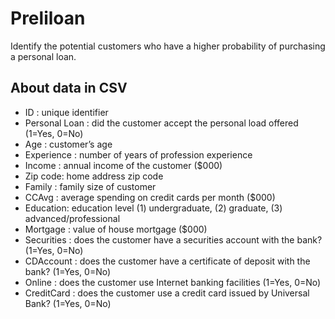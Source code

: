 # Preliloan

Identify the potential customers who have a higher probability of purchasing a personal loan.

## About data in CSV

- ID : unique identifier
- Personal Loan : did the customer accept the personal load offered (1=Yes, 0=No)
- Age : customer’s age
- Experience : number of years of profession experience
- Income : annual income of the customer ($000)
- Zip code: home address zip code
- Family : family size of customer
- CCAvg : average spending on credit cards per month ($000)
- Education: education level (1) undergraduate, (2) graduate, (3) advanced/professional
- Mortgage : value of house mortgage ($000)
- Securities : does the customer have a securities account with the bank? (1=Yes, 0=No)
- CDAccount : does the customer have a certificate of deposit with the bank? (1=Yes, 0=No)
- Online : does the customer use Internet banking facilities (1=Yes, 0=No)
- CreditCard : does the customer use a credit card issued by Universal Bank? (1=Yes, 0=No)